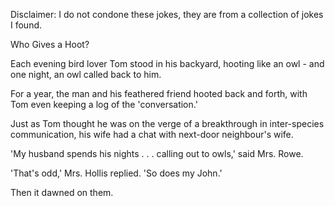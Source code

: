Disclaimer: I do not condone these jokes, they are from a collection of jokes I found.

Who Gives a Hoot?

Each evening bird lover Tom stood in his backyard, hooting like an owl - and one night, an owl called back to him.

For a year, the man and his feathered friend hooted back and forth, with Tom even keeping a log of the 'conversation.'

Just as Tom thought he was on the verge of a breakthrough in inter-species communication, his wife had a chat with next-door neighbour's wife.

'My husband spends his nights . . . calling out to owls,' said Mrs. Rowe.

'That's odd,' Mrs. Hollis replied. 'So does my John.'

Then it dawned on them.

